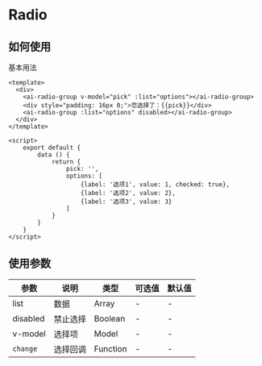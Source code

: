 # Radio

## 如何使用

基本用法
```vue
<template>
  <div>
    <ai-radio-group v-model="pick" :list="options"></ai-radio-group>
    <div style="padding: 16px 0;">您选择了：{{pick}}</div>
    <ai-radio-group :list="options" disabled></ai-radio-group>
  </div>
</template>

<script>
    export default {
        data () {
            return {
                pick: '',
                options: [
                    {label: '选项1', value: 1, checked: true},
                    {label: '选项2', value: 2},
                    {label: '选项3', value: 3}
                ]
            }
        }
    }
</script>
```

## 使用参数

参数 | 说明 | 类型 | 可选值 | 默认值
--- | --- | --- | --- | ---
list | 数据 | Array | - | -
disabled | 禁止选择 | Boolean | - | -
v-model | 选择项 | Model | - | -
`change` | 选择回调 | Function | - | -
